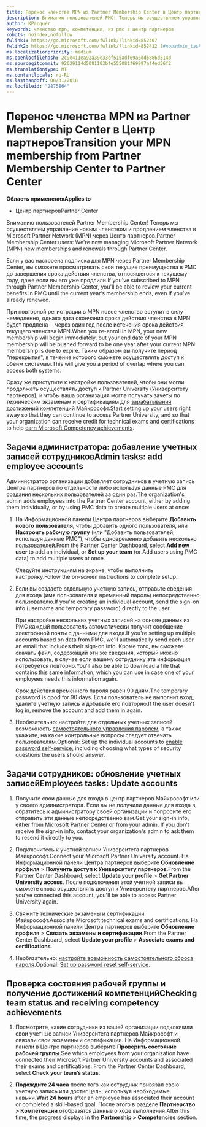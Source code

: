```yaml
---
title: Перенос членства MPN из Partner Membership Center в Центр партнеров
description: Вниманию пользователей PMC! Теперь мы осуществляем управление членством MPN через Центр партнеров. Вот, что нужно сделать.
author: KPacquer
keywords: членство mpn, компетенции, из pmc в центр партнеров
robots: noindex,nofollow
fwlink1: https://go.microsoft.com/fwlink/?linkid=852407
fwlink2: https://go.microsoft.com/fwlink/?linkid=852412 (#nonadmin_tasks)
ms.localizationpriority: medium
ms.openlocfilehash: 2c9e411ea92a39e33ef515adf69a5dd6886d514d
ms.sourcegitcommit: 92629114d5081103bfe555081f69997af4ed56f2
ms.translationtype: MT
ms.contentlocale: ru-RU
ms.lasthandoff: 08/31/2018
ms.locfileid: "2875864"
---
```

# <a name="transition-your-mpn-membership-from-partner-membership-center-to-partner-center"></a><span data-ttu-id="95d43-105">Перенос членства MPN из Partner Membership Center в Центр партнеров</span><span class="sxs-lookup"><span data-stu-id="95d43-105">Transition your MPN membership from Partner Membership Center to Partner Center</span></span>

**<span data-ttu-id="95d43-106">Область применения</span><span class="sxs-lookup"><span data-stu-id="95d43-106">Applies to</span></span>**
-  <span data-ttu-id="95d43-107">Центр партнеров</span><span class="sxs-lookup"><span data-stu-id="95d43-107">Partner Center</span></span>

<span data-ttu-id="95d43-108">Вниманию пользователей Partner Membership Center! Теперь мы осуществляем управление новым членством и продлением членства в Microsoft Partner Network (MPN) через Центр партнеров.</span><span class="sxs-lookup"><span data-stu-id="95d43-108">Partner Membership Center users: We're now managing Microsoft Partner Network (MPN) new memberships and renewals through Partner Center.</span></span>  

<span data-ttu-id="95d43-109">Если у вас настроена подписка для MPN через Partner Membership Center, вы сможете просматривать свои текущие преимущества в PMC до завершения срока действия членства, относящегося к текущему году, даже если вы его уже продлили.</span><span class="sxs-lookup"><span data-stu-id="95d43-109">If you've subscribed to MPN through Partner Membership Center, you'll be able to review your current benefits in PMC until the current year’s membership ends, even if you’ve already renewed.</span></span> 

<span data-ttu-id="95d43-110">При повторной регистрации в MPN новое членство вступит в силу немедленно, однако дата окончания срока действия членства в MPN будет продлена— через один год после истечения срока действия текущего членства MPN.</span><span class="sxs-lookup"><span data-stu-id="95d43-110">When you re-enroll in MPN, your new membership will begin immediately, but your end date of your MPN membership will be pushed forward to be one year after your current MPN membership is due to expire.</span></span> <span data-ttu-id="95d43-111">Таким образом вы получите период "перекрытия", в течение которого сможете осуществлять доступ к обеим системам.</span><span class="sxs-lookup"><span data-stu-id="95d43-111">This will give you a period of overlap where you can access both systems.</span></span>

<span data-ttu-id="95d43-112">Сразу же приступите к настройке пользователей, чтобы они могли продолжать осуществлять доступ к Partner University (Университету партнеров), и чтобы ваша организация могла получать зачеты по техническим экзаменам и сертификациям для [зарабатывания достижений компетенций Майкрософт](competencies.md).</span><span class="sxs-lookup"><span data-stu-id="95d43-112">Start setting up your users right away so that they can continue to access Partner University, and so that your organization can receive credit for technical exams and certifications to help [earn Microsoft Competency achievements](competencies.md).</span></span> 

## <a name="admin-tasks-add-employee-accounts"></a><span data-ttu-id="95d43-113">Задачи администратора: добавление учетных записей сотрудников</span><span class="sxs-lookup"><span data-stu-id="95d43-113">Admin tasks: add employee accounts</span></span>

<span data-ttu-id="95d43-114">Администратор организации добавляет сотрудников в учетную запись Центра партнеров по отдельности либо используя данные PMC для создания нескольких пользователей за один раз.</span><span class="sxs-lookup"><span data-stu-id="95d43-114">The organization's admin adds employees into the Partner Center account, either by adding them individually, or by using PMC data to create multiple users at once:</span></span>

1.  <span data-ttu-id="95d43-115">На Информационной панели Центра партнеров выберите **Добавить нового пользователя**, чтобы добавить одного пользователя, или **Настроить рабочую группу** (или "Добавить пользователей, используя данные PMC"), чтобы одновременно добавить несколько пользователей.</span><span class="sxs-lookup"><span data-stu-id="95d43-115">From the Partner Center Dashboard, select **Add new user** to add an individual, or **Set up your team** (or Add users using PMC data) to add multiple users at once.</span></span>
    
    <span data-ttu-id="95d43-116">Следуйте инструкциям на экране, чтобы выполнить настройку.</span><span class="sxs-lookup"><span data-stu-id="95d43-116">Follow the on-screen instructions to complete setup.</span></span>

2.  <span data-ttu-id="95d43-117">Если вы создаете отдельную учетную запись, отправьте сведения для входа (имя пользователя и временный пароль) непосредственно пользователю.</span><span class="sxs-lookup"><span data-stu-id="95d43-117">If you're creating an individual account, send the sign-on info (username and temporary password) directly to the user.</span></span>

    <span data-ttu-id="95d43-118">При настройке нескольких учетных записей на основе данных из PMC каждый пользователь автоматически получит сообщение электронной почты с данными для входа.</span><span class="sxs-lookup"><span data-stu-id="95d43-118">If you're setting up multiple accounts based on data from PMC, we'll automatically send each user an email that includes their sign-on info.</span></span> <span data-ttu-id="95d43-119">Кроме того, вы сможете скачать файл, содержащий эти же сведения, который можно использовать, в случае если вашему сотруднику эта информация потребуется повторно.</span><span class="sxs-lookup"><span data-stu-id="95d43-119">You'll also be able to download a file that contains this same information, which you can use in case one of your employees needs this information again.</span></span>

    <span data-ttu-id="95d43-120">Срок действия временного пароля равен 90 дням.</span><span class="sxs-lookup"><span data-stu-id="95d43-120">The temporary password is good for 90 days.</span></span> <span data-ttu-id="95d43-121">Если пользователь не выполнит вход, удалите учетную запись и добавьте его повторно.</span><span class="sxs-lookup"><span data-stu-id="95d43-121">If the user doesn't log in, remove the account and add them in again.</span></span>

3.  <span data-ttu-id="95d43-122">Необязательно: настройте для отдельных учетных записей возможность [самостоятельного управления паролем](https://docs.microsoft.com/azure/active-directory/active-directory-passwords-getting-started), а также укажите, на какие контрольные вопросы следует отвечать пользователям.</span><span class="sxs-lookup"><span data-stu-id="95d43-122">Optional: Set up the individual accounts to [enable password self-service](https://docs.microsoft.com/azure/active-directory/active-directory-passwords-getting-started), including choosing what types of security questions the users should answer.</span></span> 

## <a href="" id="nonadmin_tasks"></a> <span data-ttu-id="95d43-123">Задачи сотрудников: обновление учетных записей</span><span class="sxs-lookup"><span data-stu-id="95d43-123">Employees tasks: Update accounts</span></span>

1.  <span data-ttu-id="95d43-124">Получите свои данные для входа в центр партнеров Майкрософт или у своего администратора. Если вы не получили данные для входа в, обратитесь к администратору своей организации и попросите его отправить эти данные непосредственно вам.</span><span class="sxs-lookup"><span data-stu-id="95d43-124">Get your sign-in info, either from Microsoft Partner Center or from your admin. If you don't receive the sign-in info, contact your organization's admin to ask them to resend it directly to you.</span></span> 

2.  <span data-ttu-id="95d43-125">Подключитесь к учетной записи Университета партнеров Майкрософт.</span><span class="sxs-lookup"><span data-stu-id="95d43-125">Connect your Microsoft Partner University account.</span></span> <span data-ttu-id="95d43-126">На Информационной панели Центра партнеров выберите **Обновление профиля** > **Получить доступ к Университету партнеров**.</span><span class="sxs-lookup"><span data-stu-id="95d43-126">From the Partner Center Dashboard, select **Update your profile** > **Get Partner University access**.</span></span>  <span data-ttu-id="95d43-127">После подключения этой учетной записи вы сможете снова осуществлять доступ к Университету партнеров.</span><span class="sxs-lookup"><span data-stu-id="95d43-127">After you've connected this account, you'll be able to access Partner University again.</span></span>

3.  <span data-ttu-id="95d43-128">Свяжите технические экзамены и сертификации Майкрософт.</span><span class="sxs-lookup"><span data-stu-id="95d43-128">Associate Microsoft technical exams and certifications.</span></span> <span data-ttu-id="95d43-129">На Информационной панели Центра партнеров выберите **Обновление профиля** > **Связать экзамены и сертификации**.</span><span class="sxs-lookup"><span data-stu-id="95d43-129">From the Partner Center Dashboard, select **Update your profile** > **Associate exams and certifications**.</span></span> 

4.  <span data-ttu-id="95d43-130">Необязательно: [настройте возможность самостоятельного сброса пароля](https://docs.microsoft.com/en-us/azure/active-directory/active-directory-passwords-update-your-own-password).</span><span class="sxs-lookup"><span data-stu-id="95d43-130">Optional: [Set up password reset self-service](https://docs.microsoft.com/en-us/azure/active-directory/active-directory-passwords-update-your-own-password).</span></span>

## <a name="checking-team-status-and-receiving-competency-achievements"></a><span data-ttu-id="95d43-131">Проверка состояния рабочей группы и получение достижений компетенций</span><span class="sxs-lookup"><span data-stu-id="95d43-131">Checking team status and receiving competency achievements</span></span>

1.  <span data-ttu-id="95d43-132">Посмотрите, какие сотрудники из вашей организации подключили свои учетные записи Университета партнеров Майкрософт и связали свои экзамены и сертификации. На Информационной панели в Центре партнеров выберите **Проверить состояние рабочей группы**.</span><span class="sxs-lookup"><span data-stu-id="95d43-132">See which employees from your organization have connected their Microsoft Partner University accounts and associated their exams and certifications: From the Partner Center Dashboard, select **Check your team’s status**.</span></span>

2.  <span data-ttu-id="95d43-133">**Подождите 24 часа** после того как сотрудник привязал свою учетную запись или достиг цель, используя необходимые навыки.</span><span class="sxs-lookup"><span data-stu-id="95d43-133">**Wait 24 hours** after an employee has associated their account or completed a skill-based goal.</span></span> <span data-ttu-id="95d43-134">После этого в разделе **Партнерство > Компетенции** отобразятся данные о ходе выполнения.</span><span class="sxs-lookup"><span data-stu-id="95d43-134">After this time, the progress displays in the  **Partnership > Competencies** section.</span></span>
